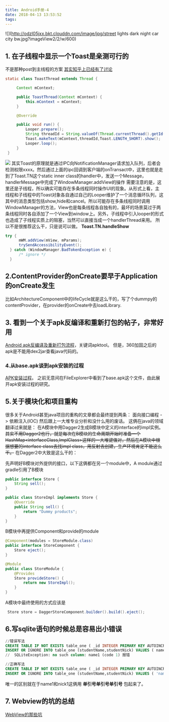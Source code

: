 ```yaml
---
title: Android手册-4
date: 2018-04-13 13:53:52
tags:
---
```



![](http://odzl05jxx.bkt.clouddn.com/image/jpg/street lights dark night car city bw.jpg?imageView2/2/w/600)

<!--more-->

## 1. 在子线程中显示一个Toast是亲测可行的
不是那种post到主线程的方案
[其实知乎上已经有了讨论](https://www.zhihu.com/question/51099935)
```java
static class ToastThread extends Thread {

     Context mContext;

     public ToastThread(Context mContext) {
         this.mContext = mContext;
     }

     @Override

     public void run() {
         Looper.prepare();
         String threadId = String.valueOf(Thread.currentThread().getId());
         Toast.makeText(mContext,threadId,Toast.LENGTH_SHORT).show();
         Looper.loop();
     }
 }
```
![](http://odzl05jxx.bkt.clouddn.com/image/jpg/toast_transact.JPG)
其实Toast的原理就是通过IPC向NotificationManager请求加入队列，后者会检测权限xxxx。然后通过上面的ipc回调到客户端的onTransact中，这里也就是走到了Toast.TN这个static inner class的handler中，发送一个Message，handlerMessage中完成了WindowManager.addView的操作
需要注意的是，这里还是子线程，所以确实可能存在多条线程同时操作UI的现象。从形式上看，主线程和子线程中的Toast对象各自通过自己的Looper维护了一个消息循环队列，这其中的消息类型包括show,hide和cancel。所以可能存在多条线程同时调用WindowManager的方法，View也是每条线程各自独有的，最坏的场景莫过于两条线程同时各自添加了一个View到window上。另外，子线程中引入looper的形式也造成了子线程实质上的阻塞，当然可以直接当成一个handlerThread来用。
所以不是很推荐这么干，只是说可以做。
**Toast.TN.handleShow**
```java
try {
      mWM.addView(mView, mParams);
      trySendAccessibilityEvent();
  } catch (WindowManager.BadTokenException e) {
      /* ignore */
  }
```

## 2.ContentProvider的onCreate要早于Application的onCreate发生
比如ArchitectureComponent中的lifeCycle就是这么干的，写了个dummpy的contentProvider，在provider的onCreate中去loadLibrary.

## 3. 看到一个关于apk反编译和重新打包的帖子，非常好用
[Android apk反编译及重新打包流程](https://www.jianshu.com/p/792a08d5452c)，关键词apktool。
但是，360加固之后的apk是不能用dex2jar查看java代码的。


### 4.从base.apk谈到apk安装的过程
[APK安装过程](https://www.jianshu.com/p/ae45af3c3098)。
之前无意间在FileExplorer中看到了base.apk这个文件，由此展开apk安装过程的研究。

## 5.关于模块化和项目重构
很多关于Android甚至java项目的重构的文章都会最终提到两条：
面向接口编程 -> 依赖注入(IOC)
然后跟上一大堆专业分析和没什么用的废话。
这俩在java的领域翻译过来就是：
在A模块中用Dagger2生成B模块中定义的interface的impl实例。
<del>其实不用Dagger2也行，就是每次在B模块的生命周期开始时准备一个HashMap<interfaceClass,ImplClass>这样的一大堆键值对，然后在A模块中根据想要的interface class去找impl class，用反射去创建，生产环境肯定不能这么干。</del>
在Dagger2中大致是这么干的：

先声明好B模块对外提供的接口，以下这俩都在另一个module中，A module通过gradle引用了B模块
```java
public interface Store {
    String sell();
}

public class StoreImpl implements Store {
    @Override
    public String sell() {
        return "Dummy products";
    }
}
```
B模块中再提供Component和provide的module
```java
@Component(modules = StoreModule.class)
public interface StoreComponent {
    Store eject();
}

@Module
public class StoreModule {
    @Provides
    Store provideStore() {
        return new StoreImpl();
    }
}
```

A模块中最终使用的方式应该是
```java
 Store store = DaggerStoreComponent.builder().build().eject();
```

## 6.写sqlite语句的时候总是容易出小错误
```sql
//错误写法
CREATE TABLE IF NOT EXISTS table_one ( _id INTEGER PRIMARY KEY AUTOINCREMENT, studentName TEXT,studentNick TEXT)
INSERT OR IGNORE INTO table_one (studentName,studentNick) VALUES ( name1,nick1)
//  SQLiteException: no such column: name1 (code 1) 报错

//正确写法
CREATE TABLE IF NOT EXISTS table_one ( _id INTEGER PRIMARY KEY AUTOINCREMENT, studentName TEXT,studentNick TEXT)
INSERT OR IGNORE INTO table_one (studentName,studentNick) VALUES ( 'name1','nick1')
```
唯一的区别就在于name1和nick1这俩用 **单引号单引号单引号** 包起来了。

## 7. Webview的坑的总结
[WebView的那些坑](http://iluhcm.com/2017/12/10/design-an-elegant-and-powerful-android-webview-part-one/)
